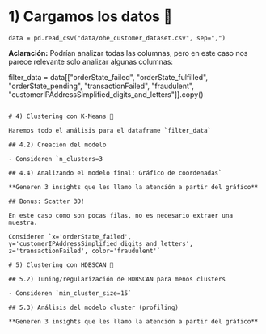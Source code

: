 # 1) Cargamos los datos 📕

```
data = pd.read_csv("data/ohe_customer_dataset.csv", sep=",")
```

**Aclaración:** Podrían analizar todas las columnas, pero en este caso nos parece relevante solo analizar algunas columnas:


filter_data = data[["orderState_failed", "orderState_fulfilled", "orderState_pending", "transactionFailed", "fraudulent", "customerIPAddressSimplified_digits_and_letters"]].copy()
```

# 4) Clustering con K-Means 🎯

Haremos todo el análisis para el dataframe `filter_data`

## 4.2) Creación del modelo

- Consideren `n_clusters=3

## 4.4) Analizando el modelo final: Gráfico de coordenadas`

**Generen 3 insights que les llamo la atención a partir del gráfico**

## Bonus: Scatter 3D!

En este caso como son pocas filas, no es necesario extraer una muestra.

Consideren `x='orderState_failed', y='customerIPAddressSimplified_digits_and_letters', z='transactionFailed', color='fraudulent'`

# 5) Clustering con HDBSCAN 🤖

## 5.2) Tuning/regularización de HDBSCAN para menos clusters

- Consideren `min_cluster_size=15`

## 5.3) Análisis del modelo cluster (profiling)

**Generen 3 insights que les llamo la atención a partir del gráfico**

